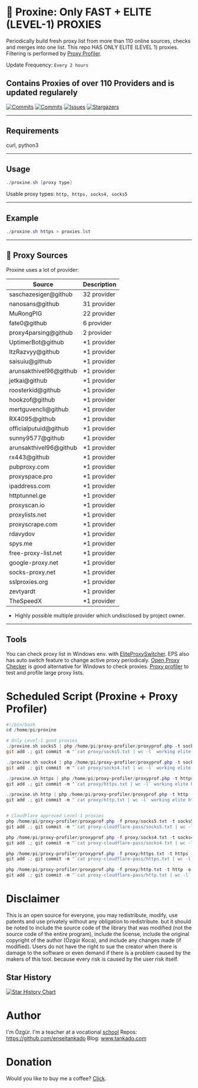 # 🚀 Proxine: Only FAST + ELITE (LEVEL-1) PROXIES

Periodically build fresh proxy list from more than 110 online sources, checks and merges into one list. This repo HAS ONLY ELITE (LEVEL 1) proxies. Filtering is performed by [Proxy Profiler](https://github.com/enseitankado/proxy-profiler). 

 Update Frequency: ```Every 2 hours```

## Contains Proxies of over 110 Providers and is updated regularely

[![Commits](https://img.shields.io/github/last-commit/enseitankado/awesome-proxies?style=flat&logo=github)](https://github.com/enseitankado/awesome-proxies/commits/master)
[![Commits](https://img.shields.io/github/commit-activity/w/enseitankado/awesome-proxies?style=flat&logo=github)](https://github.com/enseitankado/awesome-proxies/commits/master)
[![Issues](https://img.shields.io/github/issues/enseitankado/awesome-proxies?style=flat&logo=github)](https://github.com/enseitankado/awesome-proxies/issues)
[![Stargazers](https://img.shields.io/github/stars/enseitankado/awesome-proxies?style=flat&logo=github)](https://github.com/enseitankado/awesome-proxies/stargazers)

------------------------------------------------------------

## Requirements
curl, python3

------------------------------------------------------------

## Usage

```powershell
./proxine.sh [proxy type]
```
 Usable proxy types: ```http, https, socks4, socks5```

------------------------------------------------------------

## Example

```powershell
./proxine.sh https > proxies.lst
```

------------------------------------------------------------

## 🔎 Proxy Sources

 Proxine uses a lot of provider:

Source | Description
--- | ---
saschazesiger@github | 32 provider
nanosans@github | 31 provider
MuRongPIG | 22 provider
fate0@github | 6 provider
proxy4parsing@github | 2 provider
UptimerBot@github | *1 provider
ItzRazvyy@github | *1 provider
saisuiu@github | *1 provider
arunsakthivel96@github | *1 provider
jetkai@github | *1 provider
roosterkid@github | *1 provider
hookzof@github | *1 provider
mertguvencli@github | *1 provider
RX4095@github | *1 provider
officialputuid@github | *1 provider
sunny9577@github | *1 provider
arunsakthivel96@github | *1 provider
rx443@github | *1 provider
pubproxy.com | *1 provider
proxyspace.pro | *1 provider
ipaddress.com | *1 provider
httptunnel.ge | *1 provider
proxyscan.io | *1 provider
proxylists.net | *1 provider
proxyscrape.com | *1 provider
rdavydov | *1 provider 
spys.me | *1 provider
free-proxy-list.net | *1 provider
google-proxy.net | *1 provider
socks-proxy.net | *1 provider
sslproxies.org | *1 provider
zevtyardt | *1 provider
TheSpeedX | *1 provider

* Highly possible multiple provider which undisclosed by project owner.

------------------------------------------------------------

## Tools

You can check proxy list in Windows env. with [EliteProxySwitcher](https://www.eliteproxyswitcher.com/). EPS also has auto switch feature to change active proxy periodicaly.
[Open Proxy Checker](https://openproxy.space/software/proxy-checker) is good alternative for Windows to check proxies. [Proxy profiler](https://github.com/enseitankado/proxy-profiler) to test and profile large proxy lists.

# Scheduled Script (Proxine + Proxy Profiler)

```powershell
#!/bin/bash
cd /home/pi/proxine

# Only Level-1 good proxies
./proxine.sh socks5 | php /home/pi/proxy-profiler/proxyprof.php -t socks5 -l 1 -g -o proxy/socks5.txt -s -e -n 500
git add .; git commit -m "`cat proxy/socks5.txt | wc -l` working elite socks5 proxies added."; git push -f

./proxine.sh socks4 | php /home/pi/proxy-profiler/proxyprof.php -t socks4 -l 1 -g -o proxy/socks4.txt -s -e -n 500
git add .; git commit -m "`cat proxy/socks4.txt | wc -l` working elite socks4 proxies added."; git push -f

./proxine.sh https | php /home/pi/proxy-profiler/proxyprof.php -t https -l 1 -g -o proxy/https.txt -n 1000 -s -e
git add .; git commit -m "`cat proxy/https.txt | wc -l` working elite https proxies added."; git push -f

./proxine.sh http | php /home/pi/proxy-profiler/proxyprof.php -t http -l 1 -g -o proxy/http.txt -n 1000 -s -e
git add .; git commit -m "`cat proxy/http.txt | wc -l` working elite http proxies added."; git push -f


# CloudFlare approved Level-1 proxies
php /home/pi/proxy-profiler/proxyprof.php -f proxy/socks5.txt -t socks5 -o proxy-cloudflare-pass/socks5.txt -s -a https://www.tankado.com/ -y 3 -c 5 -e -g
git add .; git commit -m "`cat proxy-cloudflare-pass/socks5.txt | wc -l` CloudFlare approved elite socks5 proxies added."; git push -f

php /home/pi/proxy-profiler/proxyprof.php -f proxy/socks4.txt -t socks4 -o proxy-cloudflare-pass/socks4.txt -s -a https://www.tankado.com/ -y 3 -c 5 -e -g
git add .; git commit -m "`cat proxy-cloudflare-pass/socks4.txt | wc -l` CloudFlare approved elite socks4 proxies added."; git push -f

php /home/pi/proxy-profiler/proxyprof.php -f proxy/https.txt -t https -o proxy-cloudflare-pass/https.txt -n 1000 -s -a https://www.tankado.com/ -y 3 -c 5 -e -g
git add .; git commit -m "`cat proxy-cloudflare-pass/https.txt | wc -l` CloudFlare approved elite https proxies added."; git push -f

php /home/pi/proxy-profiler/proxyprof.php -f proxy/http.txt -t http -o proxy-cloudflare-pass/http.txt -n 1000 -s -a https://www.tankado.com/ -y 3 -c 5 -e -g
git add .; git commit -m "`cat proxy-cloudflare-pass/http.txt | wc -l` CloudFlare approved elite http proxies added."; git push -f
```

# Disclaimer

This is an open source for everyone, you may redistribute, modify, use patents and use privately without any obligation to redistribute. but it should be noted to include the source code of the library that was modified (not the source code of the entire program), include the license, include the original copyright of the author (Özgür Koca), and include any changes made (if modified). Users do not have the right to sue the creator when there is damage to the software or even demand if there is a problem caused by the makers of this tool. because every risk is caused by the user risk itself.


## Star History

[![Star History Chart](https://api.star-history.com/svg?repos=enseitankado/proxine&type=Date)](https://star-history.com/#enseitankado/proxine&Date)

# Author

I'm Özgür. I'm a teacher at a vocational [school](https://samsuneml.meb.k12.tr/)
Repos: https://github.com/enseitankado
Blog: www.tankado.com

# Donation

Would you like to buy me a coffee? [Click](https://www.buymeacoffee.com/ozgurkoca).

